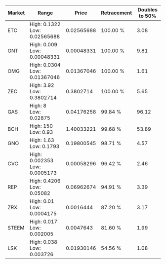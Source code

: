 | Market | Range | Price| Retracement | Doubles to 50% |
| --- | --- | --- | --- | --- |
| ETC | High: 0.1322<br />Low: 0.02565688 | 0.02565688 | 100.00 % | 3.08 |
| GNT | High: 0.009<br />Low: 0.00048331 | 0.00048331 | 100.00 % | 9.81 |
| OMG | High: 0.0304<br />Low: 0.01367046 | 0.01367046 | 100.00 % | 1.61 |
| ZEC | High: 3.92<br />Low: 0.3802714 | 0.3802714 | 100.00 % | 5.65 |
| GAS | High: 8<br />Low: 0.02875 | 0.04176258 | 99.84 % | 96.12 |
| BCH | High: 150<br />Low: 0.93 | 1.40033221 | 99.68 % | 53.89 |
| GNO | High: 1.63<br />Low: 0.1793 | 0.19800545 | 98.71 % | 4.57 |
| CVC | High: 0.002353<br />Low: 0.0005173 | 0.00058296 | 96.42 % | 2.46 |
| REP | High: 0.4206<br />Low: 0.05082 | 0.06962674 | 94.91 % | 3.39 |
| ZRX | High: 0.01<br />Low: 0.0004175 | 0.0016444 | 87.20 % | 3.17 |
| STEEM | High: 0.017<br />Low: 0.002005 | 0.0047643 | 81.60 % | 1.99 |
| LSK | High: 0.038<br />Low: 0.003726 | 0.01930146 | 54.56 % | 1.08 |
